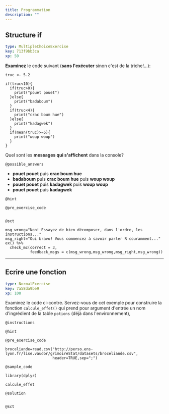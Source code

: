 ```yaml
---
title: Programmation
description: ""
---
```


## Structure if

```yaml
type: MultipleChoiceExercise
key: 713f9bb3ca
xp: 50
```

**Examinez** le code suivant (**sans l'exécuter** sinon c'est de la triche!...):

```{r, eval=FALSE}
truc <- 5.2

if(truc<10){
  if(truc>0){
    print("pouet pouet")
  }else{
    print("badaboum")
  }
  if(truc<4){
    print("crac boum hue")
  }else{
    print("kadagwek")
  }
  if(mean(truc)>=5){
    print("woup woup")
  }
}
```

Quel sont les **messages qui s'affichent** dans la console?

`@possible_answers`
- **pouet pouet** puis **crac boum hue**
- **badaboum** puis **crac boum hue** puis **woup woup**
- **pouet pouet** puis **kadagwek** puis **woup woup**
- **pouet pouet** puis **kadagwek**

`@hint`


`@pre_exercise_code`
```{r}

```

`@sct`
```{r}
msg_wrong="Non! Essayez de bien décomposer, dans l'ordre, les instructions..."
msg_right="Oui bravo! Vous commencez à savoir parler R couramment..."
ex() %>% 
  check_mc(correct = 3,
           feedback_msgs = c(msg_wrong,msg_wrong,msg_right,msg_wrong))
```

---

## Ecrire une fonction

```yaml
type: NormalExercise
key: 7a58da9be9
xp: 100
```

Examinez le code ci-contre. Servez-vous de cet exemple pour construire la fonction `calcule_effet()` qui prend pour argument d'entrée un nom d'ingrédient de la table `potions` (déjà dans l'environnement),

`@instructions`


`@hint`


`@pre_exercise_code`
```{r}
broceliande=read.csv("http://perso.ens-lyon.fr/lise.vaudor/grimoireStat/datasets/broceliande.csv",
                     header=TRUE,sep=";")
```

`@sample_code`
```{r}
library(dplyr)

calcule_effet

```

`@solution`
```{r}

```

`@sct`
```{r}

```
